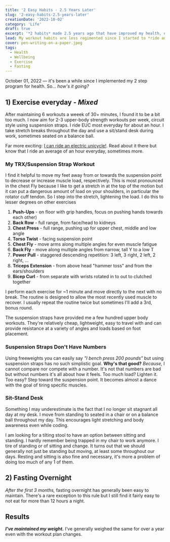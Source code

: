 ```yaml
---
title: '2 Easy Habits - 2.5 Years Later'
slug: '2-easy-habits-2.5-years-later'
creationDate: '2022-10-02'
category: 'Life'
draft: true
excerpt: '*2 habits* made 2.5 years ago that have improved my health, evolved.'
lead: My workout habits are less regimented since I started to *ride an <abbr title="Electric Unicycle">EUC</abbr>* but fasting has been easy to maintain.
cover: pen-writing-on-a-paper.jpeg
tags:
  - Health
  - Wellbeing
  - Exercise
  - Fasting
---
```


October 01, 2022 — it's been a while since I implemented my 2 step program for health. So... *how's it going?*

## 1) Exercise everyday - *Mixed* 

After maintaining 6 workouts a weeek of 30+ minutes, I found it to be a bit too much. I now aim for 2-3 upper-body strength workouts per week, circuit style using suspension straps. I ride EUC most everyday for about an hour. I take stretch breaks throughout the day and use a sit/stand desk during work, sometimes seated on a balance ball.

Far more exciting: [I can ride an electric unicycle!](/blog/why-i-love-to-ride-eucs). Read about it there but know that I ride an average of an hour everyday, sometimes more.

### My TRX/Suspension Strap Workout

I find it helpful to move my feet away from or towards the suspension point to decrease or increase muscle load, respectively. This is most pronounced in the chest Fly because I like to get a stretch in at the top of the motion but it can put a dangerous amount of load on your shoulders, in particular the rotator cuff tendon. So I step into the stretch, lightening the load. I do this to lesser degrees on other exercises

1. **Push-Ups** - on floor with grip handles, focus on pushing hands towards each other)
1. **Back Row** - full range, from face/head to kidneys
1. **Chest Press** - full range, pushing up for upper chest, middle and low angle
1. **Torso Twist** - facing suspension point
1. **Chest Fly** - move arms along multiple angles for even muscle fatigue
1. **Back Fly** - move along multiple angles from narrow, tall Y to a low T
1. **Power Pull** - staggered descending repetition: 3 left, 3 right, 2 left, 2 right, ...
1. **Triceps Extension** - from above head "hammer toss" and from the ears/shoulders
1. **Bicep Curl** - from separate with wrists rotated in to out to clutched together

I perform each exercise for ~1 minute and move directly to the next with no break. The routine is designed to allow the most recently used muscle to recover. I usually repeat the routine twice but sometimes I'll add a 3rd, bonus round.

The suspension straps have provided me a few hundred upper body workouts. They're relatively cheap, lightweight, easy to travel with and can provide resistance at a variety of angles and loads based on foot placement.

### Suspension Straps Don't Have Numbers

Using freeweights you can easily say *"I bench press 200 pounds"* but using suspension straps has no such simplistic goal. **Why's that good?** *Because,* I cannot compare nor compete with a number. It's not that numbers are bad but without numbers it's all about how it feels. Too much load? Lighten it. Too easy? Step toward the suspension point. It becomes almost a dance with the goal of tiring specific muscles.

### Sit-Stand Desk

Something I may underestimate is the fact that I no longer sit stagnant all day at my desk. I move from standing to seated in a chair or on a balance ball throughout my day. This encourages light stretching and body awareness even while coding.

I am looking for a tilting stool to have an option between sitting and standing. I hardly remember being trapped in my chair to work anymore. I tire of standing or of sitting and change. It turns out that we should generally not just be standing but moving, at least some throughout our days. Resting and sitting is also fine and necessary, it's more a problem of doing too much of any 1 of them.

## 2) Fasting Overnight

*After the first 3 months,* fasting overnight has generally been easy to maintain. There's a rare exception to this rule but I still find it fairly easy to not eat for more than 12 hours a night.

## Results

***I've maintained my weight.*** I've generally weighed the same for over a year even with the workout plan changes.



